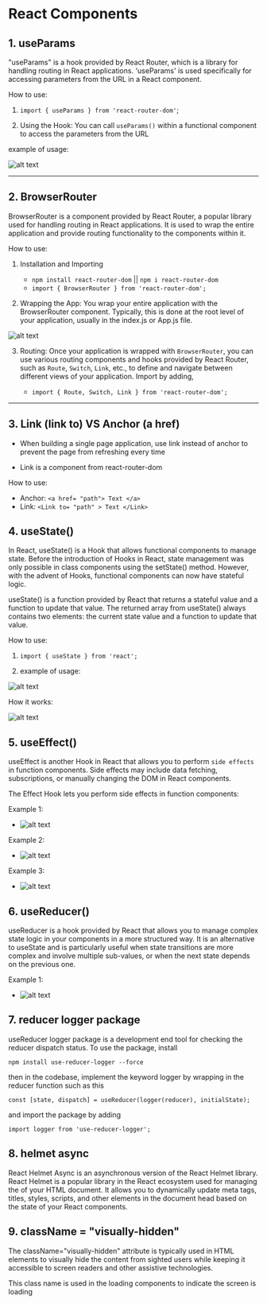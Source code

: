 # React Components

## 1. useParams

"useParams" is a hook provided by React Router, which is a library for handling routing in React applications. 'useParams' is used specifically for accessing parameters from the URL in a React component.

How to use:

1. `import { useParams } from 'react-router-dom'`;

2. Using the Hook: You can call `useParams()` within a functional component to access the parameters from the URL

example of usage:

![alt text](useParams.png)

---

## 2. BrowserRouter

BrowserRouter is a component provided by React Router, a popular library used for handling routing in React applications. It is used to wrap the entire application and provide routing functionality to the components within it.

How to use:

1. Installation and Importing

   - `npm install react-router-dom` || `npm i react-router-dom`
   - `import { BrowserRouter } from 'react-router-dom';`

2. Wrapping the App: You wrap your entire application with the BrowserRouter component. Typically, this is done at the root level of your application, usually in the index.js or App.js file.

![alt text](reactRouter.png)

3. Routing: Once your application is wrapped with `BrowserRouter`, you can use various routing components and hooks provided by React Router, such as `Route`, `Switch`, `Link`, etc., to define and navigate between different views of your application. Import by adding,

   - `import { Route, Switch, Link } from 'react-router-dom';`

---

## 3. Link (link to) VS Anchor (a href)

- When building a single page application, use link instead of anchor to prevent the page from refreshing every time

- Link is a component from react-router-dom

How to use:

- Anchor: `<a href= "path"> Text </a>`
- Link: `<Link to= "path" > Text </Link>`

## 4. useState()

In React, useState() is a Hook that allows functional components to manage state. Before the introduction of Hooks in React, state management was only possible in class components using the setState() method. However, with the advent of Hooks, functional components can now have stateful logic.

useState() is a function provided by React that returns a stateful value and a function to update that value. The returned array from useState() always contains two elements: the current state value and a function to update that value.

How to use:

1. `import { useState } from 'react';`

2. example of usage:

![alt text](useState.png)

How it works:

![alt text](useState_explained.png)

## 5. useEffect()

useEffect is another Hook in React that allows you to perform `side effects` in function components. Side effects may include data fetching, subscriptions, or manually changing the DOM in React components.

The Effect Hook lets you perform side effects in function components:

Example 1:

- ![alt text](useEffect.png)

Example 2:

- ![alt text](useEffect2.png)

Example 3:

- ![alt text](useEffect3.png)

## 6. useReducer()

useReducer is a hook provided by React that allows you to manage complex state logic in your components in a more structured way. It is an alternative to useState and is particularly useful when state transitions are more complex and involve multiple sub-values, or when the next state depends on the previous one.

Example 1:

- ![alt text](image.png)

## 7. reducer logger package

useReducer logger package is a development end tool for checking the reducer dispatch status. To use the package, install

`npm install use-reducer-logger --force`

then in the codebase, implement the keyword logger by wrapping in the reducer function such as this

`const [state, dispatch] = useReducer(logger(reducer), initialState);`

and import the package by adding

`import logger from 'use-reducer-logger';`

## 8. helmet async

React Helmet Async is an asynchronous version of the React Helmet library. React Helmet is a popular library in the React ecosystem used for managing the <head> of your HTML document. It allows you to dynamically update meta tags, titles, styles, scripts, and other elements in the document head based on the state of your React components.

## 9. className = "visually-hidden"

The className="visually-hidden" attribute is typically used in HTML elements to visually hide the content from sighted users while keeping it accessible to screen readers and other assistive technologies.

This class name is used in the loading components to indicate the screen is loading
